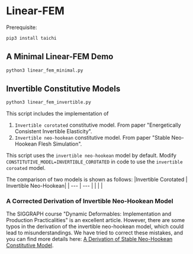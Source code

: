 # Linear-FEM

Prerequisite: 
``` bash
pip3 install taichi
```


## A Minimal Linear-FEM Demo

``` bash
python3 linear_fem_minimal.py
```

## Invertible Constitutive Models

``` bash
python3 linear_fem_invertible.py
```

This script includes the implementation of
1. `Invertible corotated` constitutive model. From paper "Energetically Consistent Invertible Elasticity".
2. `Invertible neo-hookean` constitutive model. From paper "Stable Neo-Hookean Flesh Simulation".

This script uses the `invertible neo-hookean` model by default. Modify `CONSTITUTIVE_MODEL=INVERTIBLE_COROTATED` in code to use the `invertible coroated` model.

The comparison of two models is shown as follows:
|Invertible Corotated | Invertible Neo-Hookean| 
|          ---        |         ---           |
|                     |                       |

### A Corrected Derivation of Invertible Neo-Hookean Model

The SIGGRAPH course "Dynamic Deformables: Implementation and Production Practicalities" is an excellent article. However, there are some typos in the derivation of the invertible neo-hookean model, which could lead to misunderstandings. We have tried to correct these mistakes, and you can find more details here: [A Derivation of Stable Neo-Hookean Constitutive Model](https://yucrazing.github.io/assets/files/Stable_NeoHookean.pdf).